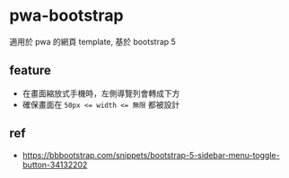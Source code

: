 # pwa-bootstrap
適用於 pwa 的網頁 template, 基於 bootstrap 5

## feature
 - 在畫面縮放式手機時，左側導覽列會轉成下方
 - 確保畫面在 `50px <= width <= 無限` 都被設計

## ref
 - https://bbbootstrap.com/snippets/bootstrap-5-sidebar-menu-toggle-button-34132202